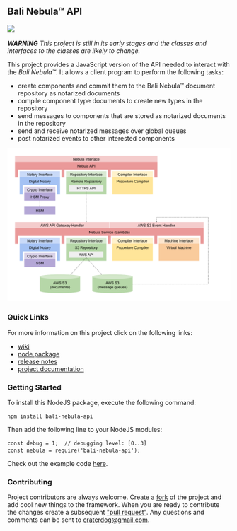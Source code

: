 ## Bali Nebula™ API
<img src="https://craterdog.com/images/CraterDogLogo.png" width="50%">

_**WARNING**_
_This project is still in its early stages and the classes and interfaces to the classes are likely to change._

This project provides a JavaScript version of the API needed to interact with the _Bali Nebula™_. It allows a client program to perform the following tasks:
 * create components and commit them to the Bali Nebula™ document repository as notarized documents
 * compile component type documents to create new types in the repository
 * send messages to components that are stored as notarized documents in the repository
 * send and receive notarized messages over global queues
 * post notarized events to other interested components

![Architecture](docs/images/BaliNebulaArchitecture.png)

### Quick Links
For more information on this project click on the following links:
 * [wiki](https://github.com/craterdog-bali/js-bali-nebula-api/wiki)
 * [node package](https://www.npmjs.com/package/bali-nebula-api)
 * [release notes](https://github.com/craterdog-bali/js-bali-nebula-api/wiki/release-notes)
 * [project documentation](https://github.com/craterdog-bali/bali-project-documentation/wiki)

### Getting Started
To install this NodeJS package, execute the following command:
```
npm install bali-nebula-api
```
Then add the following line to your NodeJS modules:
```
const debug = 1;  // debugging level: [0..3]
const nebula = require('bali-nebula-api');
```

Check out the example code [here](https://github.com/craterdog-bali/js-bali-nebula-api/wiki/code-examples).

### Contributing
Project contributors are always welcome. Create a [fork](https://github.com/craterdog-bali/js-bali-nebula-api) of the project and add cool new things to the framework. When you are ready to contribute the changes create a subsequent ["pull request"](https://help.github.com/articles/about-pull-requests/). Any questions and comments can be sent to craterdog@gmail.com.
